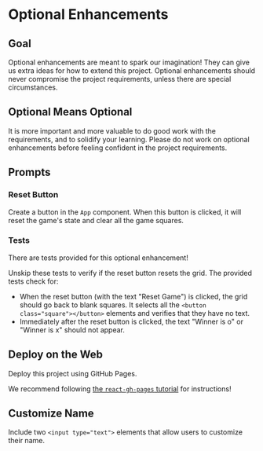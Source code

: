 # Optional Enhancements

## Goal

Optional enhancements are meant to spark our imagination! They can give us extra ideas for how to extend this project. Optional enhancements should never compromise the project requirements, unless there are special circumstances.

## Optional Means Optional

It is more important and more valuable to do good work with the requirements, and to solidify your learning. Please do not work on optional enhancements before feeling confident in the project requirements.

## Prompts

### Reset Button

Create a button in the `App` component. When this button is clicked, it will reset the game's state and clear all the game squares.  

### Tests

There are tests provided for this optional enhancement!

Unskip these tests to verify if the reset button resets the grid. The provided tests check for:

- When the reset button (with the text "Reset Game") is clicked, the grid should go back to blank squares. It selects all the `<button class="square"></button>` elements and verifies that they have no text.
- Immediately after the reset button is clicked, the text "Winner is o" or "Winner is x" should not appear.

## Deploy on the Web

Deploy this project using GitHub Pages.

We recommend following [the `react-gh-pages` tutorial](https://github.com/gitname/react-gh-pages) for instructions!

## Customize Name

Include two `<input type="text">` elements that allow users to customize their name.


